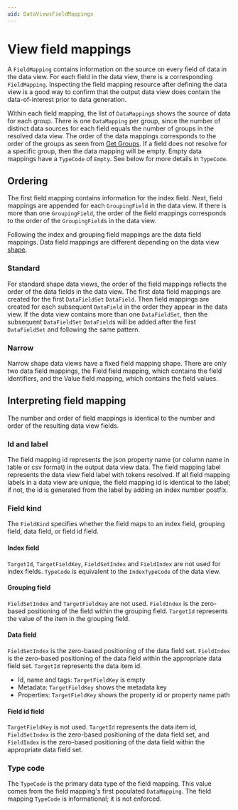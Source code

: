 ```yaml
---
uid: DataViewsFieldMappings
---
```


# View field mappings

A `FieldMapping` contains information on the source on every field of data in the data view. For each field in the data view, there is a corresponding `FieldMapping`. Inspecting the field mapping resource after defining the data view is a good way to confirm that the output data view does contain the data-of-interest prior to data generation.

Within each field mapping, the list of `DataMapping`s shows the source of data for each group. There is one `DataMapping` per group, since the number of distinct data sources for each field equals the number of groups in the resolved data view. The order of the data mappings corresponds to the order of the groups as seen from [Get Groups](xref:ResolvedDataViewAPI#get-groups). If a field does not resolve for a specific group, then the data mapping will be empty. Empty data mappings have a `TypeCode` of `Empty`. See below for more details in `TypeCode`.

## Ordering
The first field mapping contains information for the index field. Next, field mappings are appended for each `GroupingField` in the data view. If there is more than one `GroupingField`, the order of the field mappings corresponds to the order of the `GroupingField`s in the data view.

Following the index and grouping field mappings are the data field mappings. Data field mappings are different depending on the data view [shape](xref:DataViewShape).

### Standard
For standard shape data views, the order of the field mappings reflects the order of the data fields in the data view. The first data field mappings are created for the first `DataFieldSet` `DataField`. Then field mappings are created for each subsequent `DataField` in the order they appear in the data view. If the data view contains more than one `DataFieldSet`, then the subsequent `DataFieldSet` `DataField`s will be added after the first `DataFieldSet` and following the same pattern.

### Narrow
Narrow shape data views have a fixed field mapping shape. There are only two data field mappings, the Field field mapping, which contains the field identifiers, and the Value field mapping, which contains the field values.

## Interpreting field mapping
The number and order of field mappings is identical to the number and order of the resulting data view fields. 

### Id and label
The field mapping id represents the json property name (or column name in table or csv format) in the output data view data. The field mapping label represents the data view field label with tokens resolved. If all field mapping labels in a data view are unique, the field mapping id is identical to the label; if not, the id is generated from the label by adding an index number postfix. 

### Field kind
The `FieldKind` specifies whether the field maps to an index field, grouping field, data field, or field id field.

#### Index field
`TargetId`, `TargetFieldKey`, `FieldSetIndex` and `FieldIndex` are not used for index fields. `TypeCode` is equivalent to the `IndexTypeCode` of the data view. 

#### Grouping field
`FieldSetIndex` and `TargetFieldKey` are not used. `FieldIndex` is the zero-based positioning of the field within the grouping field. `TargetId` represents the value of the item in the grouping field.

#### Data field
`FieldSetIndex` is the zero-based positioning of the data field set. `FieldIndex` is the zero-based positioning of the data field within the appropriate data field set. `TargetId` represents the data item id.
  * Id, name and tags: `TargetFieldKey` is empty
  * Metadata: `TargetFieldKey` shows the metadata key
  * Properties: `TargetFieldKey` shows the property id or property name path

#### Field id field
`TargetFieldKey` is not used. `TargetId` represents the data item id, `FieldSetIndex` is the zero-based positioning of the data field set, and `FieldIndex` is the zero-based positioning of the data field within the appropriate data field set.

### Type code
The `TypeCode` is the primary data type of the field mapping. This value comes from the field mapping's first populated `DataMapping`. The field mapping `TypeCode` is informational; it is not enforced.
